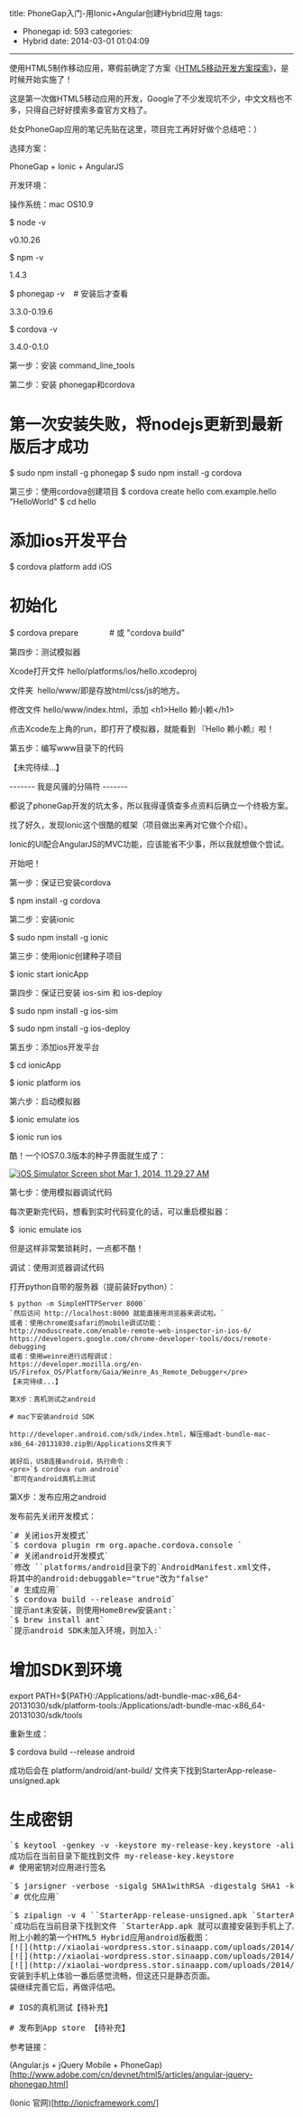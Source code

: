title: PhoneGap入门-用Ionic+Angular创建Hybrid应用
tags:
  - Phonegap
id: 593
categories:
  - Hybrid
date: 2014-03-01 01:04:09

---

使用HTML5制作移动应用，寒假前确定了方案《[HTML5移动开发方案探索](http://www.laispace.com/?p=551)》，是时候开始实施了！

这是第一次做HTML5移动应用的开发，Google了不少发现坑不少，中文文档也不多，只得自己好好摸索多查官方文档了。

处女PhoneGap应用的笔记先贴在这里，项目完工再好好做个总结吧：）

<!-- more -->


选择方案：

PhoneGap + Ionic + AngularJS

开发环境：

操作系统：mac OS10.9

$ node -v

v0.10.26

$ npm -v

1.4.3

$ phonegap -v    # 安装后才查看

3.3.0-0.19.6

$ cordova -v

3.4.0-0.1.0

第一步：安装 command_line_tools

第二步：安装 phonegap和cordova
# 第一次安装失败，将nodejs更新到最新版后才成功
$ sudo npm install -g phonegap
$ sudo npm install -g cordova

第三步：使用cordova创建项目
$ cordova create hello com.example.hello "HelloWorld"
$ cd hello
# 添加ios开发平台
$ cordova platform add iOS
# 初始化
$ cordova prepare              # 或 "cordova build”

第四步：测试模拟器

Xcode打开文件 hello/platforms/ios/hello.xcodeproj

文件夹  hello/www/即是存放html/css/js的地方。

修改文件 hello/www/index.html，添加 &lt;h1&gt;Hello 赖小赖&lt;/h1&gt;

点击Xcode左上角的run，即打开了模拟器，就能看到 『Hello 赖小赖』啦！

第五步：编写www目录下的代码

【未完待续...】

------- 我是风骚的分隔符 -------

都说了phoneGap开发的坑太多，所以我得谨慎查多点资料后确立一个终极方案。

找了好久，发现Ionic这个很酷的框架（项目做出来再对它做个介绍）。

Ionic的UI配合AngularJS的MVC功能，应该能省不少事，所以我就想做个尝试。

开始吧！

第一步：保证已安装cordova

$ npm install -g cordova

第二步：安装ionic

$ sudo npm install -g ionic

第三步：使用ionic创建种子项目

$ ionic start ionicApp

第四步：保证已安装 ios-sim 和 ios-deploy

$ sudo npm install -g ios-sim

$ sudo npm install -g ios-deploy

第五步：添加ios开发平台

$ cd ionicApp

$ ionic platform ios

第六步：启动模拟器

$ ionic emulate ios

$ ionic run ios

酷！一个IOS7.0.3版本的种子界面就生成了：

[![](http://xiaolai-wordpress.stor.sinaapp.com/uploads/2014/03/iOS-Simulator-Screen-shot-Mar-1-2014-11.29.27-AM.png "iOS Simulator Screen shot Mar 1, 2014, 11.29.27 AM")](http://xiaolai-wordpress.stor.sinaapp.com/uploads/2014/03/iOS-Simulator-Screen-shot-Mar-1-2014-11.29.27-AM.png)

第七步：使用模拟器调试代码

每次更新完代码，想看到实时代码变化的话，可以重启模拟器：

$  ionic emulate ios

但是这样非常繁琐耗时，一点都不酷！

调试：使用浏览器调试代码

打开python自带的服务器（提前装好python）：

    $ python -m SimpleHTTPServer 8000`
    `然后访问 http://localhost:8000 就能直接用浏览器来调试啦。`
    或者：使用chrome或safari的mobile调试功能：
    http://moduscreate.com/enable-remote-web-inspector-in-ios-6/
    https://developers.google.com/chrome-developer-tools/docs/remote-debugging
    或者：使用weinre进行远程调试：
    https://developer.mozilla.org/en-US/Firefox_OS/Platform/Gaia/Weinre_As_Remote_Debugger</pre>
    【未完待续...】

    第X步：真机测试之android

    # mac下安装android SDK

    http://developer.android.com/sdk/index.html，解压缩adt-bundle-mac-x86_64-20131030.zip到/Applications文件夹下

    装好后，USB连接android，执行命令：
    <pre>`$ cordova run android`
    `即可在android真机上测试

第X步：发布应用之android

发布前先关闭开发模式：
<pre>`# 关闭ios开发模式`
`$ cordova plugin rm org.apache.cordova.console `
`# 关闭android开发模式`
`修改 ``platforms/android目录下的`AndroidManifest.xml文件，
将其中的android:debuggable="true"改为"false"
`# 生成应用`
`$ cordova build --release android`
`提示ant未安装，则使用HomeBrew安装ant:`
`$ brew install ant`
`提示android SDK未加入环境，则加入:`
</pre>
# 增加SDK到环境
export PATH=${PATH}:/Applications/adt-bundle-mac-x86_64-20131030/sdk/platform-tools:/Applications/adt-bundle-mac-x86_64-20131030/sdk/tools

重新生成：

$ cordova build --release android

成功后会在 platform/android/ant-build/ 文件夹下找到StarterApp-release-unsigned.apk

# 生成密钥
<pre>`$ keytool -genkey -v -keystore my-release-key.keystore -alias alias_name -keyalg RSA -keysize 2048 -validity 10000`
<span style="font-family: monospace;">成功后在当前目录下能找到文件 my-release-key.keystore</span>
<span style="font-family: monospace;"># 使用密钥对应用进行签名</span>

`$ jarsigner -verbose -sigalg SHA1withRSA -digestalg SHA1 -keystore my-release-key.keystore StarterApp-release-unsigned.apk alias_name`
`# 优化应用`

`$ zipalign -v 4 ``StarterApp-release-unsigned.apk `StarterApp.apk
`成功后在当前目录下找到文件 `StarterApp.apk 就可以直接安装到手机上了。
附上小赖的第一个HTML5 Hybrid应用android版截图：
[![](http://xiaolai-wordpress.stor.sinaapp.com/uploads/2014/03/1-614x1024.jpg "1")](http://xiaolai-wordpress.stor.sinaapp.com/uploads/2014/03/1.jpg)
[![](http://xiaolai-wordpress.stor.sinaapp.com/uploads/2014/03/2-614x1024.jpg "2")](http://xiaolai-wordpress.stor.sinaapp.com/uploads/2014/03/2.jpg)
[![](http://xiaolai-wordpress.stor.sinaapp.com/uploads/2014/03/3-614x1024.jpg "3")](http://xiaolai-wordpress.stor.sinaapp.com/uploads/2014/03/3.jpg)
安装到手机上体验一番后感觉流畅，但这还只是静态页面。
袋继续完善它后，再做评估吧。

# IOS的真机测试【待补充】

# 发布到App store 【待补充】</pre>
<div></div>
参考链接：

(Angular.js + jQuery Mobile + PhoneGap)[http://www.adobe.com/cn/devnet/html5/articles/angular-jquery-phonegap.html]

(Ionic 官网)[http://ionicframework.com/]
